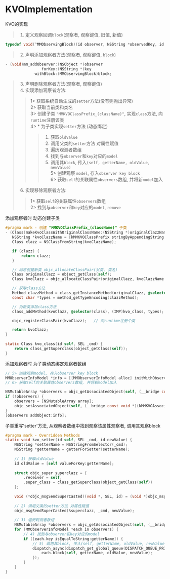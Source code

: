 # KVOImplementation
KVO的实现

>1. 定义观察回调`block`(观察者, 观察键值, 旧值, 新值)<br>
```Objective-C
typedef void(^MMObservingBlock)(id observer, NSString *observedKey, id oldValue, id newValue);
```
>2. 声明添加观察者方法(观察者, 观察键值, `block`)<br>
```Objective-C
- (void)mm_addObserver:(NSObject *)observer
                forKey:(NSString *)key
             withBlock:(MMObservingBlock)block;
```
>3. 声明删除观察者方法(观察者, 观察键值)<br>
>5. 实现添加观察者方法:<br>
>>1> 获取系统自动生成的`setter`方法(没有则抛出异常)<br>
>>2> 获取当前类和类名<br>
>>3> 创建子类 `"MMKVOClassPrefix_(className)"`, 实现`class`方法, 向`runtime`注册该类<br>
>>4> * 为子类实现`setter`方法 (动态绑定)<br>
>>>1) 获取`oldValue`<br>
>>>2) 调用父类的`setter`方法 对属性赋值<br>
>>>3) 遍历观测者数组<br>
>>>4) 找到与`observer`和`key`对应的`model`<br>
>>>5) 调用其`block`, 传入`(self, getterName, oldValue, newValue)`<br>
>>5> 创建观察 `model`, 存入`observer key block`<br>
>>6> 获取`self`的关联属性`observers`数组, 并将新`model`加入<br>
>6. 实现移除观察者方法:<br>
>>1> 获取`self`的关联属性`observers`数组<br>
>>2> 找到与`observer`和`key`对应的`model`, `remove`<br>

添加观察者时 动态创建子类
```Objective-C
#pragma mark - 创建 "MMKVOClassPrefix_(className)" 子类
- (Class)makeKvoClassWithOriginalClassName:(NSString *)originalClazzName {
   NSString *kvoClazzName = [kMMKVOClassPrefix stringByAppendingString:originalClazzName];
   Class clazz = NSClassFromString(kvoClazzName);

   if (clazz) {
       return clazz;
   }

   // 动态创建新类 objc_allocateClassPair(父类, 类名)
   Class originalClazz = object_getClass(self);
   Class kvoClazz = objc_allocateClassPair(originalClazz, kvoClazzName.UTF8String, 0);

   // 获取class方法
   Method clazzMethod = class_getInstanceMethod(originalClazz, @selector(class));
   const char *types = method_getTypeEncoding(clazzMethod);

   // 为新类添加class方法
   class_addMethod(kvoClazz, @selector(class), (IMP)kvo_class, types);

   objc_registerClassPair(kvoClazz);   // 向runtime注册个类

   return kvoClazz;
}
 
static Class kvo_class(id self, SEL _cmd) {
    return class_getSuperclass(object_getClass(self));
}
```
添加观察者时 为子类动态绑定观察者数组
```Objective-C
// 5> 创建观察model, 存入observer key block
MMObserverInfoModel *info = [[MMObserverInfoModel alloc] initWithObserver:observer Key:key block:block];
// 6> 获取self的关联属性observers数组, 并将新model加入

NSMutableArray *observers = objc_getAssociatedObject(self, (__bridge const void *)(kMMKVOAssociatedObservers));
if (!observers) {
    observers = [NSMutableArray array];
    objc_setAssociatedObject(self, (__bridge const void *)(kMMKVOAssociatedObservers), observers, OBJC_ASSOCIATION_RETAIN_NONATOMIC);
}
[observers addObject:info];
```
子类重写'setter'方法, 从观察者数组中找到观察该属性观察者, 调用其观察block
```Objective-C
#pragma mark - Overridden Methods
static void kvo_setter(id self, SEL _cmd, id newValue) {
    NSString *setterName = NSStringFromSelector(_cmd);
    NSString *getterName = getterForSetter(setterName);
    
    // 1) 获取oldValue
    id oldValue = [self valueForKey:getterName];
    
    struct objc_super superclazz = {
        .receiver = self,
        .super_class = class_getSuperclass(object_getClass(self))
    };
    
    void (*objc_msgSendSuperCasted)(void *, SEL, id) = (void *)objc_msgSendSuper;
    
    // 2) 调用父类的setter方法 对属性赋值
    objc_msgSendSuperCasted(&superclazz, _cmd, newValue);
    
    // 3) 遍历观测者数组
    NSMutableArray *observers = objc_getAssociatedObject(self, (__bridge const void *)(kMMKVOAssociatedObservers));
    for (MMObserverInfoModel *each in observers) {
        // 4) 找到与observer和key对应的model
        if ([each.key isEqualToString:getterName]) {
            // 5) 调用其block, 传入(self, getterName, oldValue, newValue)
            dispatch_async(dispatch_get_global_queue(DISPATCH_QUEUE_PRIORITY_DEFAULT, 0), ^{
                each.block(self, getterName, oldValue, newValue);
            });
        }
    }
}
```
